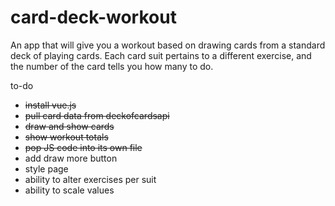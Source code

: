 # card-deck-workout

An app that will give you a workout based on drawing cards from a standard deck of playing cards. Each card suit pertains to a different exercise, and the number of the card tells you how many to do.

to-do
* ~~install vue.js~~
* ~~pull card data from deckofcardsapi~~
* ~~draw and show cards~~
* ~~show workout totals~~
* ~~pop JS code into its own file~~
* add draw more button
* style page
* ability to alter exercises per suit
* ability to scale values
